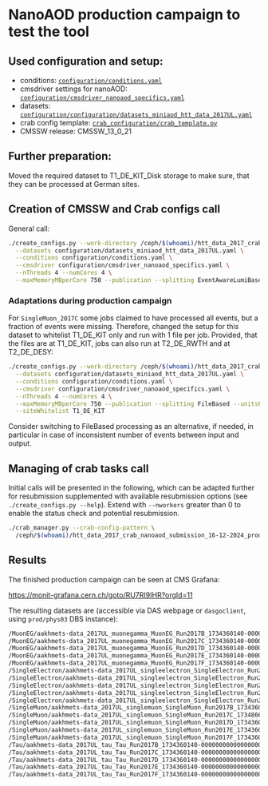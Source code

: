 # NanoAOD production campaign to test the tool

## Used configuration and setup:

* conditions: [`configuration/conditions.yaml`](../configuration/conditions.yaml)
* cmsdriver settings for nanoAOD: [`configuration/cmsdriver_nanoaod_specifics.yaml`](../configuration/cmsdriver_nanoaod_specifics.yaml)
* datasets: [`configuration/configuration/datasets_miniaod_htt_data_2017UL.yaml`](../configuration/datasets_miniaod_htt_data_2017UL.yaml)
* crab config template: [`crab_configuration/crab_template.py`](../crab_configuration/crab_template.py)
* CMSSW release: CMSSW_13_0_21

## Further preparation:

Moved the required dataset to T1_DE_KIT_Disk storage to make sure, that they can be processed at German sites.

## Creation of CMSSW and Crab configs call

General call:

```bash
./create_configs.py --work-directory /ceph/$(whoami)/htt_data_2017_crab_nanoaod_submission_16-12-2024_prodreleasev12/ \
  --datasets configuration/datasets_miniaod_htt_data_2017UL.yaml \
  --conditions configuration/conditions.yaml \
  --cmsdriver configuration/cmsdriver_nanoaod_specifics.yaml \
  --nThreads 4 --numCores 4 \
  --maxMemoryMBperCore 750 --publication --splitting EventAwareLumiBased --unitsPerJob 250000 --maxJobRuntimeMin 900
```

### Adaptations during production campaign

For `SingleMuon_2017C` some jobs claimed to have processed all events, but a fraction of events were missing. Therefore, changed the setup for this dataset to whitelist T1_DE_KIT only and run with 1 file per job. Provided, that the files are at T1_DE_KIT, jobs can also run at T2_DE_RWTH and at T2_DE_DESY:

```bash
./create_configs.py --work-directory /ceph/$(whoami)/htt_data_2017_crab_nanoaod_submission_16-12-2024_prodreleasev12_filebased/ \
  --datasets configuration/datasets_miniaod_htt_data_2017UL.yaml \
  --conditions configuration/conditions.yaml \
  --cmsdriver configuration/cmsdriver_nanoaod_specifics.yaml \
  --nThreads 4 --numCores 4 \
  --maxMemoryMBperCore 750 --publication --splitting FileBased --unitsPerJob 1 --maxJobRuntimeMin 360 \
  --siteWhitelist T1_DE_KIT
```

 Consider switching to FileBased processing as an alternative, if needed, in particular in case of inconsistent number of events between input and output.

## Managing of crab tasks call

Initial calls will be presented in the following, which can be adapted further for resubmission supplemented with available resubmission options (see `./create_configs.py --help`). Extend with `--nworkers` greater than 0 to enable the status check and potential resubmission.

```bash
./crab_manager.py --crab-config-pattern \
  /ceph/$(whoami)/htt_data_2017_crab_nanoaod_submission_16-12-2024_prodreleasev12*/crabconfigs/*.py
```

## Results

The finished production campaign can be seen at CMS Grafana:

https://monit-grafana.cern.ch/goto/RU7RI9IHR?orgId=11

The resulting datasets are (accessible via DAS webpage or `dasgoclient`, using `prod/phys03` DBS instance):

```bash
/MuonEG/aakhmets-data_2017UL_muonegamma_MuonEG_Run2017B_1734360140-00000000000000000000000000000000/USER
/MuonEG/aakhmets-data_2017UL_muonegamma_MuonEG_Run2017C_1734360140-00000000000000000000000000000000/USER
/MuonEG/aakhmets-data_2017UL_muonegamma_MuonEG_Run2017D_1734360140-00000000000000000000000000000000/USER
/MuonEG/aakhmets-data_2017UL_muonegamma_MuonEG_Run2017E_1734360140-00000000000000000000000000000000/USER
/MuonEG/aakhmets-data_2017UL_muonegamma_MuonEG_Run2017F_1734360140-00000000000000000000000000000000/USER
/SingleElectron/aakhmets-data_2017UL_singleelectron_SingleElectron_Run2017B_1734360140-00000000000000000000000000000000/USER
/SingleElectron/aakhmets-data_2017UL_singleelectron_SingleElectron_Run2017C_1734360140-00000000000000000000000000000000/USER
/SingleElectron/aakhmets-data_2017UL_singleelectron_SingleElectron_Run2017D_1734360140-00000000000000000000000000000000/USER
/SingleElectron/aakhmets-data_2017UL_singleelectron_SingleElectron_Run2017E_1734360140-00000000000000000000000000000000/USER
/SingleElectron/aakhmets-data_2017UL_singleelectron_SingleElectron_Run2017F_1734360140-00000000000000000000000000000000/USER
/SingleMuon/aakhmets-data_2017UL_singlemuon_SingleMuon_Run2017B_1734360140-00000000000000000000000000000000/USER
/SingleMuon/aakhmets-data_2017UL_singlemuon_SingleMuon_Run2017C_1734866484-00000000000000000000000000000000/USER
/SingleMuon/aakhmets-data_2017UL_singlemuon_SingleMuon_Run2017D_1734360140-00000000000000000000000000000000/USER
/SingleMuon/aakhmets-data_2017UL_singlemuon_SingleMuon_Run2017E_1734360140-00000000000000000000000000000000/USER
/SingleMuon/aakhmets-data_2017UL_singlemuon_SingleMuon_Run2017F_1734360140-00000000000000000000000000000000/USER
/Tau/aakhmets-data_2017UL_tau_Tau_Run2017B_1734360140-00000000000000000000000000000000/USER
/Tau/aakhmets-data_2017UL_tau_Tau_Run2017C_1734360140-00000000000000000000000000000000/USER
/Tau/aakhmets-data_2017UL_tau_Tau_Run2017D_1734360140-00000000000000000000000000000000/USER
/Tau/aakhmets-data_2017UL_tau_Tau_Run2017E_1734360140-00000000000000000000000000000000/USER
/Tau/aakhmets-data_2017UL_tau_Tau_Run2017F_1734360140-00000000000000000000000000000000/USER
```